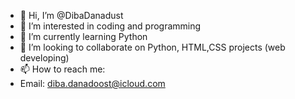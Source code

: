- 👋 Hi, I’m @DibaDanadust
- 👀 I’m interested in coding and programming
- 🌱 I’m currently learning Python
- 💞️ I’m looking to collaborate on Python, HTML,CSS projects (web developing)
- 📫 How to reach me:
- Email: diba.danadoost@icloud.com

<!---
DibaDanadust/DibaDanadust is a ✨ special ✨ repository because its `README.md` (this file) appears on your GitHub profile.
You can click the Preview link to take a look at your changes.
--->
